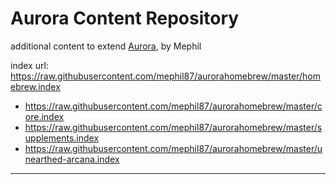 # Aurora Content Repository
additional content to extend [Aurora](https://aurorabuilder.com/), by Mephil

index url: https://raw.githubusercontent.com/mephil87/aurorahomebrew/master/homebrew.index

- https://raw.githubusercontent.com/mephil87/aurorahomebrew/master/core.index
- https://raw.githubusercontent.com/mephil87/aurorahomebrew/master/supplements.index
- https://raw.githubusercontent.com/mephil87/aurorahomebrew/master/unearthed-arcana.index

---
